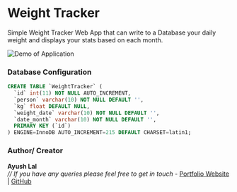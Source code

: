 # Weight Tracker
Simple Weight Tracker Web App that can write to a Database your daily weight and displays your stats based on each month.

![Demo of Application](readme_files/showcase.gif)

### Database Configuration
```sql
CREATE TABLE `WeightTracker` (
  `id` int(11) NOT NULL AUTO_INCREMENT,
  `person` varchar(10) NOT NULL DEFAULT '',
  `kg` float DEFAULT NULL,
  `weight_date` varchar(10) NOT NULL DEFAULT '',
  `date_month` varchar(10) NOT NULL DEFAULT '',
  PRIMARY KEY (`id`)
) ENGINE=InnoDB AUTO_INCREMENT=215 DEFAULT CHARSET=latin1;
```

### Author/ Creator

**Ayush Lal** <br>
_// If you have any queries please feel free to get in touch -_
[Portfolio Website](http://www.ayushlal.com.au) |
[GitHub](https://github.com/ayush-lal)
